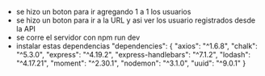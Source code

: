 - se hizo un boton para ir agregando 1 a 1 los usuarios
- se hizo un boton para ir a la URL y asi ver los usuario registrados desde la API
- se corre el servidor con npm run dev
- instalar estas dependencias "dependencies": {
  "axios": "^1.6.8",
  "chalk": "^5.3.0",
  "express": "^4.19.2",
  "express-handlebars": "^7.1.2",
  "lodash": "^4.17.21",
  "moment": "^2.30.1",
  "nodemon": "^3.1.0",
  "uuid": "^9.0.1"
  }
